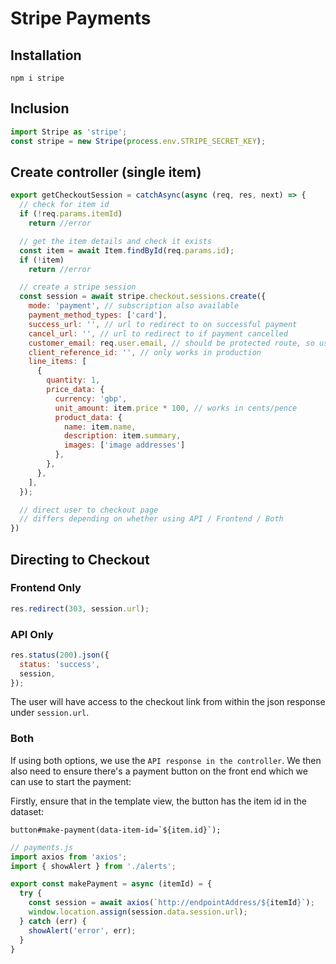 # Stripe Payments

## Installation

```
npm i stripe
```

## Inclusion

```js
import Stripe as 'stripe';
const stripe = new Stripe(process.env.STRIPE_SECRET_KEY);
```

## Create controller (single item)

```js
export getCheckoutSession = catchAsync(async (req, res, next) => {
  // check for item id
  if (!req.params.itemId)
    return //error

  // get the item details and check it exists
  const item = await Item.findById(req.params.id);
  if (!item)
    return //error

  // create a stripe session
  const session = await stripe.checkout.sessions.create({
    mode: 'payment', // subscription also available
    payment_method_types: ['card'],
    success_url: '', // url to redirect to on successful payment
    cancel_url: '', // url to redirect to if payment cancelled
    customer_email: req.user.email, // should be protected route, so user should exist
    client_reference_id: '', // only works in production
    line_items: [
      {
        quantity: 1,
        price_data: {
          currency: 'gbp',
          unit_amount: item.price * 100, // works in cents/pence
          product_data: {
            name: item.name,
            description: item.summary,
            images: ['image addresses']
          },
        },
      },
    ],
  });

  // direct user to checkout page
  // differs depending on whether using API / Frontend / Both
})
```

## Directing to Checkout

### Frontend Only

```js
res.redirect(303, session.url);
```

### API Only

```js
res.status(200).json({
  status: 'success',
  session,
});
```

The user will have access to the checkout link from within the json response under `session.url`.

### Both

If using both options, we use the `API response in the controller`. We then also need to ensure there's a payment button on the front end which we can use to start the payment:

Firstly, ensure that in the template view, the button has the item id in the dataset:

```pug
button#make-payment(data-item-id=`${item.id}`);
```

```js
// payments.js
import axios from 'axios';
import { showAlert } from './alerts';

export const makePayment = async (itemId) = {
  try {
    const session = await axios(`http://endpointAddress/${itemId}`);
    window.location.assign(session.data.session.url);
  } catch (err) {
    showAlert('error', err);
  }
}
```
